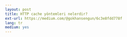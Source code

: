```yaml
---
layout: post
title: HTTP cache yöntemleri nelerdir?
ext-url: https://medium.com/@gokhansengun/6c3e8fdd778f
lang: tr
medium: yes 
---
```

